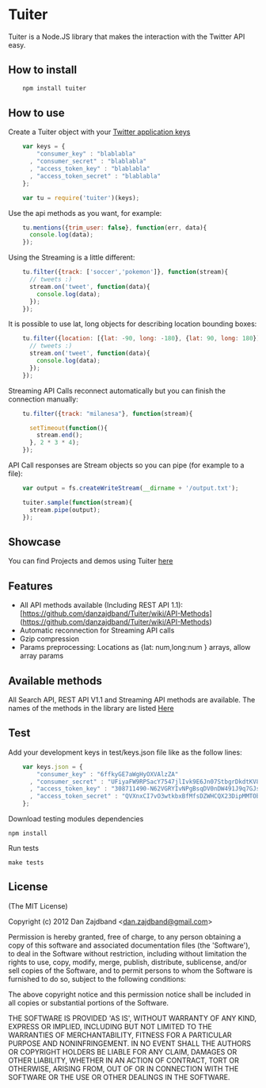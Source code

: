 # Tuiter

Tuiter is a Node.JS library that makes the interaction with the Twitter API easy.

## How to install

```bash
    npm install tuiter
```

## How to use

Create a Tuiter object with your [Twitter application keys](https://dev.twitter.com/apps/new)

```js
    var keys = {
        "consumer_key" : "blablabla"
      , "consumer_secret" : "blablabla" 
      , "access_token_key" : "blablabla"
      , "access_token_secret" : "blablabla"
    };

    var tu = require('tuiter')(keys);
```

Use the api methods as you want, for example:
 
```js
    tu.mentions({trim_user: false}, function(err, data){
      console.log(data);	
    });
```

Using the Streaming is a little different:

```js
    tu.filter({track: ['soccer','pokemon']}, function(stream){
      // tweets :)
      stream.on('tweet', function(data){
        console.log(data);
      });
    });
```

It is possible to use lat, long objects for describing location bounding boxes:

```js
    tu.filter({location: [{lat: -90, long: -180}, {lat: 90, long: 180}]}, function(stream){
      // tweets :)
      stream.on('tweet', function(data){
        console.log(data);
      });
    });
```

Streaming API Calls reconnect automatically but you can finish the connection manually: 
```js
    tu.filter({track: "milanesa"}, function(stream){

      setTimeout(function(){      
        stream.end();
      }, 2 * 3 * 4);
    });
```

API Call responses are Stream objects so you can pipe (for example to a file):

```js
    var output = fs.createWriteStream(__dirname + '/output.txt');

    tuiter.sample(function(stream){
      stream.pipe(output);
    });
```


## Showcase

You can find Projects and demos using Tuiter [here](http://zajdband.com.ar/tuiter-showcase.html)

## Features

+ All API methods available (Including REST API 1.1): [https://github.com/danzajdband/Tuiter/wiki/API-Methods] (https://github.com/danzajdband/Tuiter/wiki/API-Methods)
+ Automatic reconnection for Streaming API calls
+ Gzip compression
+ Params preprocessing: Locations as {lat: num,long:num } arrays, allow array params

## Available methods

All Search API, REST API V1.1 and Streaming API methods are available. The names of the methods in the library are listed [Here](https://github.com/danzajdband/Tuiter/wiki/API-Methods)

## Test

Add your development keys in test/keys.json file like as the follow lines:

```js
    var keys.json = {
        "consumer_key" : "6ffkyGE7aWgHyOXVAlzZA"
      , "consumer_secret" : "UFiyaFW9RPSacY7547jlIvk9E6Jn07StbgrDkdtKV8" 
      , "access_token_key" : "308711490-N62VGRYIvNPgBsqDV0nDW491J9q7GJsXqTHm4JpM"
      , "access_token_secret" : "QVXnxCI7vO3wtkbxBfMfsDZWHCQX23DipMMTObmak"
    };
```

Download testing modules dependencies

    npm install

Run tests

    make tests

## License 

(The MIT License)

Copyright (c) 2012 Dan Zajdband &lt;dan.zajdband@gmail.com&gt;

Permission is hereby granted, free of charge, to any person obtaining
a copy of this software and associated documentation files (the
'Software'), to deal in the Software without restriction, including
without limitation the rights to use, copy, modify, merge, publish,
distribute, sublicense, and/or sell copies of the Software, and to
permit persons to whom the Software is furnished to do so, subject to
the following conditions:

The above copyright notice and this permission notice shall be
included in all copies or substantial portions of the Software.

THE SOFTWARE IS PROVIDED 'AS IS', WITHOUT WARRANTY OF ANY KIND,
EXPRESS OR IMPLIED, INCLUDING BUT NOT LIMITED TO THE WARRANTIES OF
MERCHANTABILITY, FITNESS FOR A PARTICULAR PURPOSE AND NONINFRINGEMENT.
IN NO EVENT SHALL THE AUTHORS OR COPYRIGHT HOLDERS BE LIABLE FOR ANY
CLAIM, DAMAGES OR OTHER LIABILITY, WHETHER IN AN ACTION OF CONTRACT,
TORT OR OTHERWISE, ARISING FROM, OUT OF OR IN CONNECTION WITH THE
SOFTWARE OR THE USE OR OTHER DEALINGS IN THE SOFTWARE.
